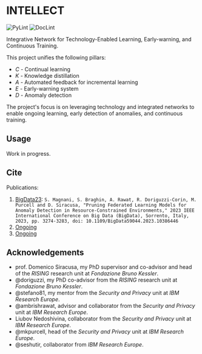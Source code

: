 # INTELLECT

<!-- markdown-link-check-disable -->
![PyLint](https://github.com/s41m0n/intellect/actions/workflows/code.yml/badge.svg)
![DocLint](https://github.com/s41m0n/intellect/actions/workflows/doc.yml/badge.svg)
<!-- markdown-link-check-enable -->

Integrative Network for Technology-Enabled Learning, Early-warning, and Continuous Training.

This project unifies the following pillars:

* *C* - Continual learning
* *K* - Knowledge distillation
* *A* - Automated feedback for incremental learning
* *E* - Early-warning system
* *D* - Anomaly detection

The project's focus is on leveraging technology and integrated networks to enable ongoing learning, early detection of anomalies, and continuous training.

## Usage

Work in progress.

## Cite

Publications:

1. [BigData23](./examples/first_publication_BIGDATA/): `S. Magnani, S. Braghin, A. Rawat, R. Doriguzzi-Corin, M. Purcell and D. Siracusa, "Pruning Federated Learning Models for Anomaly Detection in Resource-Constrained Environments," 2023 IEEE International Conference on Big Data (BigData), Sorrento, Italy, 2023, pp. 3274-3283, doi: 10.1109/BigData59044.2023.10386446`
1. [Ongoing](./examples/second_publication_ONGOING/)
1. [Ongoing](./examples/third_publication_ONGOING/)

## Acknowledgements

* prof. Domenico Siracusa, my PhD supervisor and co-advisor and head of the *RISING* research unit at *Fondazione Bruno Kessler*.
* @doriguzzi, my PhD co-advisor from the *RISING* research unit at *Fondazione Bruno Kessler*.
* @stefano81, my mentor from the *Security and Privacy* unit at *IBM Research Europe*.
* @ambrishrawat, advisor and collaborator from the *Security and Privacy* unit at *IBM Research Europe*.
* Liubov Nedoshivina, collaborator  from the *Security and Privacy* unit at *IBM Research Europe*.
* @mkpurcell, head of the *Security and Privacy* unit at *IBM Research Europe*.
* @seshutir, collaborator from *IBM Research Europe*.

